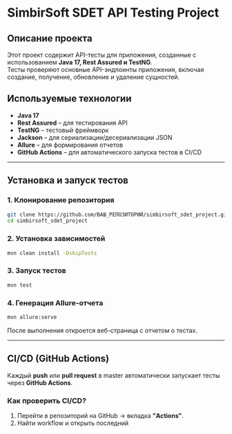 # SimbirSoft SDET API Testing Project

## Описание проекта
Этот проект содержит API-тесты для приложения, созданные с использованием **Java 17, Rest Assured и TestNG**.  
Тесты проверяют основные API-эндпоинты приложения, включая создание, получение, обновление и удаление сущностей.

## Используемые технологии
- **Java 17**
- **Rest Assured** – для тестирования API
- **TestNG** – тестовый фреймворк
- **Jackson** – для сериализации/десериализации JSON
- **Allure** – для формирования отчетов
- **GitHub Actions** – для автоматического запуска тестов в CI/CD

---

## Установка и запуск тестов

### **1. Клонирование репозитория**
```sh
git clone https://github.com/ВАШ_РЕПОЗИТОРИЙ/simbirsoft_sdet_project.git
cd simbirsoft_sdet_project
```

### **2. Установка зависимостей**
```sh
mvn clean install -DskipTests
```

### **3. Запуск тестов**
```sh
mvn test
```

### **4. Генерация Allure-отчета**
```sh
mvn allure:serve
```
После выполнения откроется веб-страница с отчетом о тестах.

---

## CI/CD (GitHub Actions)
Каждый **push** или **pull request** в master автоматически запускает тесты через **GitHub Actions**.

### **Как проверить CI/CD?**
1. Перейти в репозиторий на GitHub -> вкладка **"Actions"**.
2. Найти workflow и открыть последний

